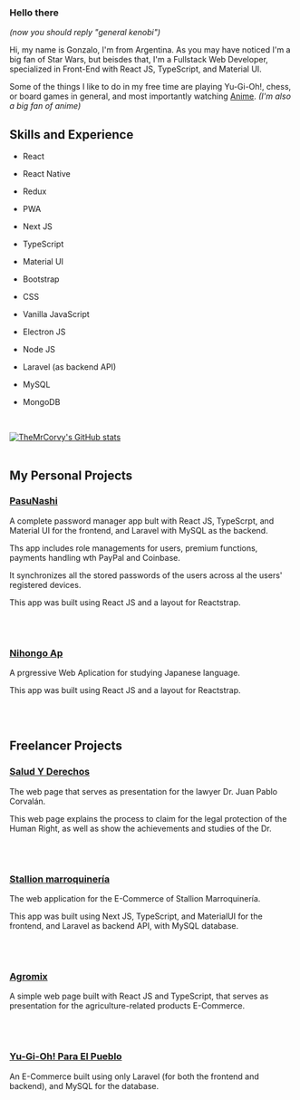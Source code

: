 ### Hello there 

*(now you should reply "general kenobi")*

Hi, my name is Gonzalo, I'm from Argentina. As you may have noticed I'm a big fan of Star Wars, but beisdes that, I'm a Fullstack Web Developer, specialized in Front-End with React JS, TypeScript, and Material UI.

Some of the things I like to do in my free time are playing Yu-Gi-Oh!, chess, or board games in general, and most importantly watching [Anime](https://corvalangonzalo.xyz/animes). *(I'm also a big fan of anime)*

## Skills and Experience

- React 
- React Native
- Redux
- PWA
- Next JS
- TypeScript
- Material UI
- Bootstrap
- CSS
- Vanilla JavaScript
- Electron JS
- Node JS
- Laravel (as backend API)
- MySQL
- MongoDB

  <br/>
  
[![TheMrCorvy's GitHub stats](https://github-readme-stats.vercel.app/api?username=TheMrCorvy)](https://github.com/anuraghazra/github-readme-stats)
  <br/>
  <br/>

## My Personal Projects

### [PasuNashi](https://pasunashi.xyz)
A complete password manager app bult with React JS, TypeScrpt, and Material UI for the frontend, and Laravel with MySQL as the backend.

Ths app includes role managements for users, premium functions, payments handling wth PayPal and Coinbase.

It synchronizes all the stored passwords of the users across al the users' registered devices.

This app was built using React JS and a layout for Reactstrap.

  <br/>
  <br/>
  
 ### [Nihongo Ap](https://themrcorvy.github.io/nihongo-app/)
 A prgressive Web Aplication for studying Japanese language.

This app was built using React JS and a layout for Reactstrap.

  <br/>
  <br/>
  
## Freelancer Projects

### [Salud Y Derechos](https://saludyderechos.com.ar)
The web page that serves as presentation for the lawyer Dr. Juan Pablo Corvalán.

This web page explains the process to claim for the legal protection of the Human Right, as well as show the achievements and studies of the Dr.

  <br/>
  <br/>
  
### [Stallion marroquinería](https://stallionmarroquineria.com)
The web application for the E-Commerce of Stallion Marroquinería.

This app was built using Next JS, TypeScript, and MaterialUI for the frontend, and Laravel as backend API, with MySQL database.

  <br/>
  <br/>
  
### [Agromix](https://themrcorvy.github.io/agromix/)
A simple web page built with React JS and TypeScript, that serves as presentation for the agriculture-related products E-Commerce.

  <br/>
  <br/>
  
### [Yu-Gi-Oh! Para El Pueblo](https://yugiohparaelpueblo.herokuapp.com/)
An E-Commerce built using only Laravel (for both the frontend and backend), and MySQL for the database.


